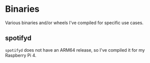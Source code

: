 # Binaries

Various binaries and/or wheels I've compiled for specific use cases.

## spotifyd

`spotifyd` does not have an ARM64 release, so I've compiled it for my Raspberry Pi 4.
